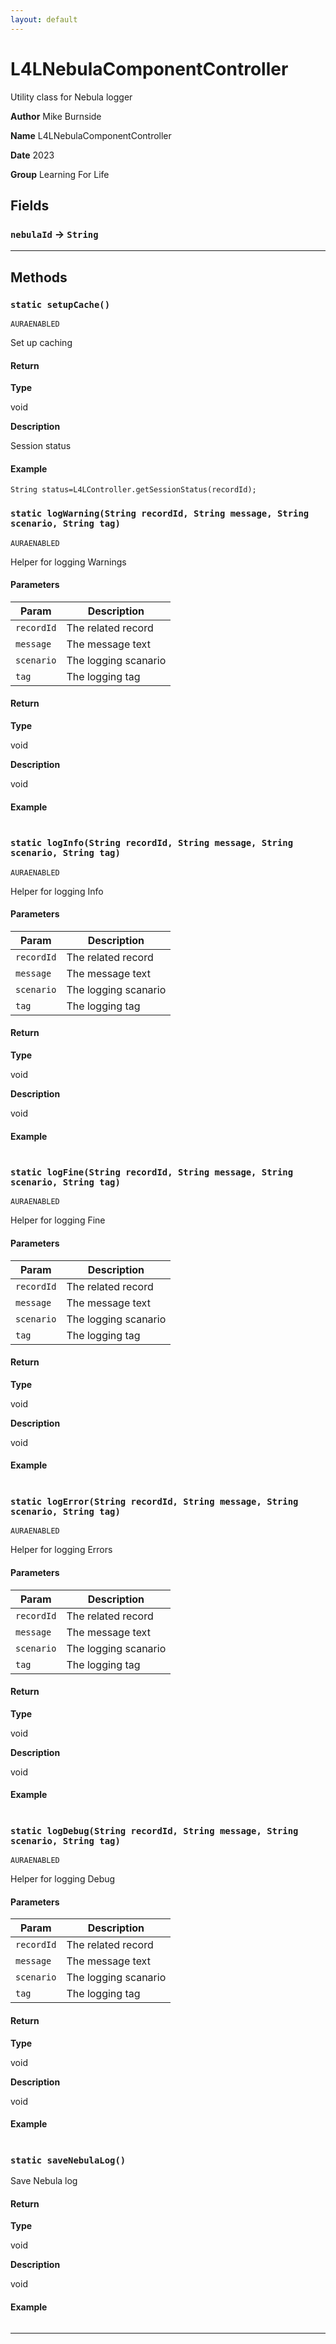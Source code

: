 ```yaml
---
layout: default
---
```

# L4LNebulaComponentController

Utility class for Nebula logger


**Author** Mike Burnside


**Name** L4LNebulaComponentController


**Date** 2023


**Group** Learning For Life

## Fields

### `nebulaId` → `String`


---
## Methods
### `static setupCache()`

`AURAENABLED`

Set up caching

#### Return

**Type**

void

**Description**

Session status

#### Example
```apex
String status=L4LController.getSessionStatus(recordId);
```


### `static logWarning(String recordId, String message, String scenario, String tag)`

`AURAENABLED`

Helper for logging Warnings

#### Parameters

|Param|Description|
|---|---|
|`recordId`|The related record|
|`message`|The message text|
|`scenario`|The logging scanario|
|`tag`|The logging tag|

#### Return

**Type**

void

**Description**

void

#### Example
```apex
```


### `static logInfo(String recordId, String message, String scenario, String tag)`

`AURAENABLED`

Helper for logging Info

#### Parameters

|Param|Description|
|---|---|
|`recordId`|The related record|
|`message`|The message text|
|`scenario`|The logging scanario|
|`tag`|The logging tag|

#### Return

**Type**

void

**Description**

void

#### Example
```apex
```


### `static logFine(String recordId, String message, String scenario, String tag)`

`AURAENABLED`

Helper for logging Fine

#### Parameters

|Param|Description|
|---|---|
|`recordId`|The related record|
|`message`|The message text|
|`scenario`|The logging scanario|
|`tag`|The logging tag|

#### Return

**Type**

void

**Description**

void

#### Example
```apex
```


### `static logError(String recordId, String message, String scenario, String tag)`

`AURAENABLED`

Helper for logging Errors

#### Parameters

|Param|Description|
|---|---|
|`recordId`|The related record|
|`message`|The message text|
|`scenario`|The logging scanario|
|`tag`|The logging tag|

#### Return

**Type**

void

**Description**

void

#### Example
```apex
```


### `static logDebug(String recordId, String message, String scenario, String tag)`

`AURAENABLED`

Helper for logging Debug

#### Parameters

|Param|Description|
|---|---|
|`recordId`|The related record|
|`message`|The message text|
|`scenario`|The logging scanario|
|`tag`|The logging tag|

#### Return

**Type**

void

**Description**

void

#### Example
```apex
```


### `static saveNebulaLog()`

Save Nebula log

#### Return

**Type**

void

**Description**

void

#### Example
```apex
```


---
